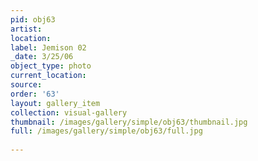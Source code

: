 ```yaml
---
pid: obj63
artist: 
location: 
label: Jemison 02
_date: 3/25/06
object_type: photo
current_location: 
source: 
order: '63'
layout: gallery_item
collection: visual-gallery
thumbnail: /images/gallery/simple/obj63/thumbnail.jpg
full: /images/gallery/simple/obj63/full.jpg
 
---
```

